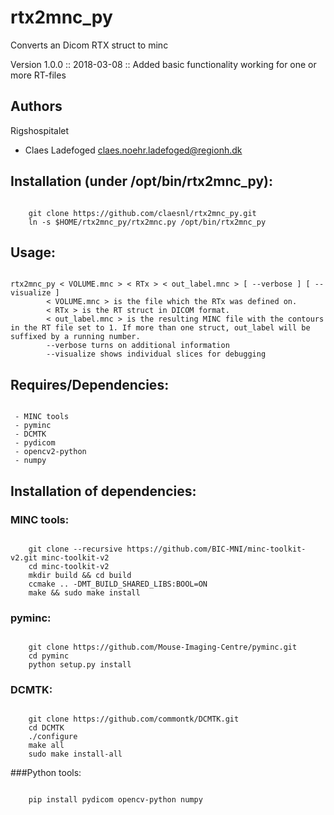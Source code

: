 # rtx2mnc_py
Converts an Dicom RTX struct to minc

Version 1.0.0 :: 2018-03-08 :: Added basic functionality working for one or more RT-files

## Authors
Rigshospitalet
  - Claes Ladefoged <claes.noehr.ladefoged@regionh.dk>

## Installation (under /opt/bin/rtx2mnc_py):
<pre><code>
	git clone https://github.com/claesnl/rtx2mnc_py.git
	ln -s $HOME/rtx2mnc_py/rtx2mnc.py /opt/bin/rtx2mnc_py
</code></pre>

## Usage:
<pre><code>
rtx2mnc_py < VOLUME.mnc > < RTx > < out_label.mnc > [ --verbose ] [ --visualize ]
      	< VOLUME.mnc > is the file which the RTx was defined on.
      	< RTx > is the RT struct in DICOM format.
      	< out_label.mnc > is the resulting MINC file with the contours in the RT file set to 1. If more than one struct, out_label will be suffixed by a running number.
      	--verbose turns on additional information
      	--visualize shows individual slices for debugging
</code></pre>

## Requires/Dependencies:
<pre><code>
 - MINC tools
 - pyminc
 - DCMTK
 - pydicom
 - opencv2-python
 - numpy
</code></pre>

## Installation of dependencies:
### MINC tools:
<pre><code>
 	git clone --recursive https://github.com/BIC-MNI/minc-toolkit-v2.git minc-toolkit-v2
 	cd minc-toolkit-v2
  	mkdir build && cd build
  	ccmake .. -DMT_BUILD_SHARED_LIBS:BOOL=ON
  	make && sudo make install
</code></pre>

### pyminc:
<pre><code>
 	git clone https://github.com/Mouse-Imaging-Centre/pyminc.git
 	cd pyminc
 	python setup.py install
</code></pre>

### DCMTK:
 <pre><code>
	git clone https://github.com/commontk/DCMTK.git
	cd DCMTK
	./configure
	make all
	sudo make install-all
</code></pre>

###Python tools:
 <pre><code>
 	pip install pydicom opencv-python numpy
</pre></code>
